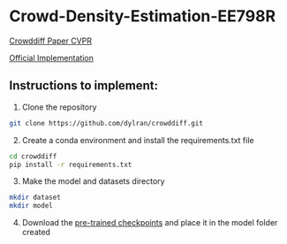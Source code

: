 # Crowd-Density-Estimation-EE798R
[Crowddiff Paper CVPR](https://arxiv.org/pdf/2303.12790)

[Official Implementation](https://github.com/dylran/crowddiff.git)

## Instructions to implement:
1) Clone the repository
   
```bash
git clone https://github.com/dylran/crowddiff.git
```
2) Create a conda environment and install the requirements.txt file
```bash
cd crowddiff
pip install -r requirements.txt
```
3) Make the model and datasets directory
```bash
mkdir dataset
mkdir model
```
4) Download the [pre-trained checkpoints](https://drive.google.com/file/d/1dLEjaZqw9bxQm2sUU4I6YXDnFfyEHl8p/view?usp=sharing) and place it in the model folder created 
